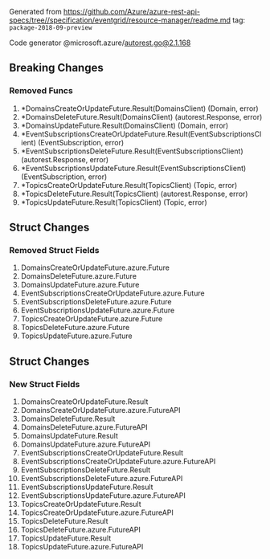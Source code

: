 Generated from https://github.com/Azure/azure-rest-api-specs/tree//specification/eventgrid/resource-manager/readme.md tag: `package-2018-09-preview`

Code generator @microsoft.azure/autorest.go@2.1.168

## Breaking Changes

### Removed Funcs

1. *DomainsCreateOrUpdateFuture.Result(DomainsClient) (Domain, error)
1. *DomainsDeleteFuture.Result(DomainsClient) (autorest.Response, error)
1. *DomainsUpdateFuture.Result(DomainsClient) (Domain, error)
1. *EventSubscriptionsCreateOrUpdateFuture.Result(EventSubscriptionsClient) (EventSubscription, error)
1. *EventSubscriptionsDeleteFuture.Result(EventSubscriptionsClient) (autorest.Response, error)
1. *EventSubscriptionsUpdateFuture.Result(EventSubscriptionsClient) (EventSubscription, error)
1. *TopicsCreateOrUpdateFuture.Result(TopicsClient) (Topic, error)
1. *TopicsDeleteFuture.Result(TopicsClient) (autorest.Response, error)
1. *TopicsUpdateFuture.Result(TopicsClient) (Topic, error)

## Struct Changes

### Removed Struct Fields

1. DomainsCreateOrUpdateFuture.azure.Future
1. DomainsDeleteFuture.azure.Future
1. DomainsUpdateFuture.azure.Future
1. EventSubscriptionsCreateOrUpdateFuture.azure.Future
1. EventSubscriptionsDeleteFuture.azure.Future
1. EventSubscriptionsUpdateFuture.azure.Future
1. TopicsCreateOrUpdateFuture.azure.Future
1. TopicsDeleteFuture.azure.Future
1. TopicsUpdateFuture.azure.Future

## Struct Changes

### New Struct Fields

1. DomainsCreateOrUpdateFuture.Result
1. DomainsCreateOrUpdateFuture.azure.FutureAPI
1. DomainsDeleteFuture.Result
1. DomainsDeleteFuture.azure.FutureAPI
1. DomainsUpdateFuture.Result
1. DomainsUpdateFuture.azure.FutureAPI
1. EventSubscriptionsCreateOrUpdateFuture.Result
1. EventSubscriptionsCreateOrUpdateFuture.azure.FutureAPI
1. EventSubscriptionsDeleteFuture.Result
1. EventSubscriptionsDeleteFuture.azure.FutureAPI
1. EventSubscriptionsUpdateFuture.Result
1. EventSubscriptionsUpdateFuture.azure.FutureAPI
1. TopicsCreateOrUpdateFuture.Result
1. TopicsCreateOrUpdateFuture.azure.FutureAPI
1. TopicsDeleteFuture.Result
1. TopicsDeleteFuture.azure.FutureAPI
1. TopicsUpdateFuture.Result
1. TopicsUpdateFuture.azure.FutureAPI
